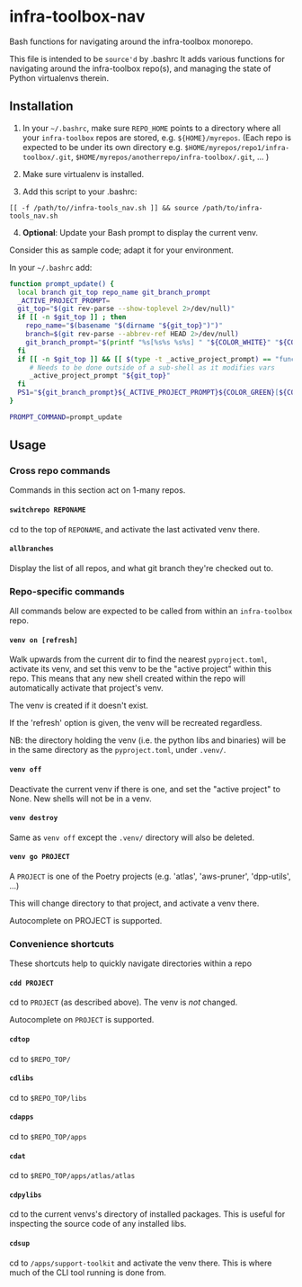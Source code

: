 # infra-toolbox-nav
Bash functions for navigating around the infra-toolbox monorepo.

This file is intended to be `source'd` by .bashrc It adds various functions for navigating around the
infra-toolbox repo(s), and managing the state of Python virtualenvs therein.

## Installation

1. In your `~/.bashrc`, make sure `REPO_HOME` points to a directory where all your `infra-toolbox`
   repos are stored, e.g. `${HOME}/myrepos`. (Each repo is expected to be under its own directory
   e.g. `$HOME/myrepos/repo1/infra-toolbox/.git`, `$HOME/myrepos/anotherrepo/infra-toolbox/.git`, ... )

2. Make sure virtualenv is installed.

3. Add this script to your .bashrc:

```
[[ -f /path/to//infra-tools_nav.sh ]] && source /path/to/infra-tools_nav.sh
```

4. **Optional**: Update your Bash prompt to display the current venv.

Consider this as sample code; adapt it for your environment.

In your `~/.bashrc` add:

```bash
function prompt_update() {
  local branch git_top repo_name git_branch_prompt
  _ACTIVE_PROJECT_PROMPT=
  git_top="$(git rev-parse --show-toplevel 2>/dev/null)"
  if [[ -n $git_top ]] ; then
    repo_name="$(basename "$(dirname "${git_top}")")"
    branch=$(git rev-parse --abbrev-ref HEAD 2>/dev/null)
    git_branch_prompt="$(printf "%s[%s%s %s%s] " "${COLOR_WHITE}" "${COLOR_RESET}" "${repo_name}" "${COLOR_WHITE}" "${branch}")"
  fi
  if [[ -n $git_top ]] && [[ $(type -t _active_project_prompt) == "function" ]]; then
     # Needs to be done outside of a sub-shell as it modifies vars
     _active_project_prompt "${git_top}"
  fi
  PS1="${git_branch_prompt}${_ACTIVE_PROJECT_PROMPT}${COLOR_GREEN}[${COLOR_LIGHT_GRAY}\\u ${COLOR_GREEN}${PWD/#${HOME}/\~}${COLOR_LIGHT_BLUE}]${COLOR_RESET}\\$ "
}

PROMPT_COMMAND=prompt_update
```


## Usage

### Cross repo commands
Commands in this section act on 1-many repos.

#### `switchrepo REPONAME`
cd to the top of `REPONAME`, and activate the last activated venv there.

#### `allbranches`
Display the list of all repos, and what git branch they're checked out to.


### Repo-specific commands

All commands below are expected to be called from within an `infra-toolbox` repo.

#### `venv on [refresh]`
Walk upwards from the current dir to find the nearest `pyproject.toml`, activate its venv, and set this
venv to be the "active project" within this repo. This means that any new shell created within the repo
will automatically activate that project's venv.

The venv is created if it doesn't exist.

If the 'refresh' option is given, the venv will be recreated regardless.

NB: the directory holding the venv (i.e. the python libs and binaries) will be in the same directory
as the `pyproject.toml`, under `.venv/`.

#### `venv off`
Deactivate the current venv if there is one, and set the "active project" to None. New shells will not be
in a venv.

#### `venv destroy`
Same as `venv off` except the `.venv/` directory will also be deleted.

#### `venv go PROJECT`
A `PROJECT` is one of the Poetry projects (e.g. 'atlas', 'aws-pruner', 'dpp-utils', ...)

This will change directory to that project, and activate a venv there.

Autocomplete on PROJECT is supported.


### Convenience shortcuts
These shortcuts help to quickly navigate directories within a repo

#### `cdd PROJECT`
cd to `PROJECT` (as described above). The venv is _not_ changed.

Autocomplete on `PROJECT` is supported.

#### `cdtop`
cd to `$REPO_TOP/`

#### `cdlibs`
cd to `$REPO_TOP/libs`

#### `cdapps`
cd to `$REPO_TOP/apps`

#### `cdat`
cd to `$REPO_TOP/apps/atlas/atlas`

#### `cdpylibs`
cd to the current venvs's directory of installed packages. This is useful for inspecting the source code of
any installed libs.

#### `cdsup`
cd to `/apps/support-toolkit` and activate the venv there. This is where much of the CLI tool running is done from.
